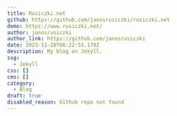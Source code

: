 ```yaml
---
title: Rusiczki.net
github: https://github.com/janosrusiczki/rusiczki.net
demo: https://www.rusiczki.net/
author: janosrusiczki
author_link: https://github.com/janosrusiczki
date: 2023-11-28T06:22:53.178Z
description: My blog on Jekyll.
ssg:
  - Jekyll
css: []
cms: []
category:
  - Blog
draft: true
disabled_reason: Github repo not found
---
```

